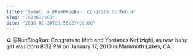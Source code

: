 ```yaml
---
title: "tweet: ♻ @RunBlogRun: Congrats to Meb a"
slug: "7973612963"
date: "2010-01-20T03:56:27+00:00"
---
```

♻ @RunBlogRun: Congrats to Meb and Yordanos Keflizighi,  as new baby girl was born 8:32 PM on January 17, 2010 in Mammoth Lakes, CA.
